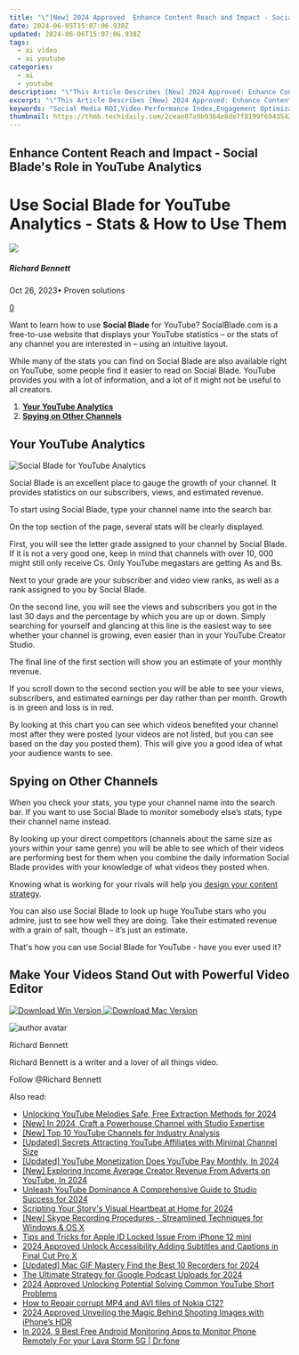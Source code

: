 ```yaml
---
title: "\"[New] 2024 Approved  Enhance Content Reach and Impact - Social Blade's Role in YouTube Analytics\""
date: 2024-06-05T15:07:06.938Z
updated: 2024-06-06T15:07:06.938Z
tags:
  - ai video
  - ai youtube
categories:
  - ai
  - youtube
description: "\"This Article Describes [New] 2024 Approved: Enhance Content Reach and Impact - Social Blade's Role in YouTube Analytics\""
excerpt: "\"This Article Describes [New] 2024 Approved: Enhance Content Reach and Impact - Social Blade's Role in YouTube Analytics\""
keywords: "Social Media ROI,Video Performance Index,Engagement Optimization,Content Distribution Strategy,Audience Growth Analysis,Traffic Conversion Rates,Impactful Content Tactics"
thumbnail: https://thmb.techidaily.com/2ceae87a9b9364e8de7f8199f6943542799e9e444d1e94cece6744b91d0b78e1.jpg
---
```


## Enhance Content Reach and Impact - Social Blade's Role in YouTube Analytics

# Use Social Blade for YouTube Analytics - Stats & How to Use Them

![](https://images.wondershare.com/filmora/article-images/richard-bennett.jpg)

##### Richard Bennett

 Oct 26, 2023• Proven solutions

[0](#commentsBoxSeoTemplate)

Want to learn how to use **Social Blade** for YouTube? SocialBlade.com is a free-to-use website that displays your YouTube statistics – or the stats of any channel you are interested in – using an intuitive layout.

While many of the stats you can find on Social Blade are also available right on YouTube, some people find it easier to read on Social Blade. YouTube provides you with a lot of information, and a lot of it might not be useful to all creators.

1. [**Your YouTube Analytics**](#yourstats)
2. [**Spying on Other Channels**](#spy)

## Your YouTube Analytics

![Social Blade for YouTube Analytics](https://images.wondershare.com/filmora/article-images/social-blade-youtube-analytics.jpg)

Social Blade is an excellent place to gauge the growth of your channel. It provides statistics on our subscribers, views, and estimated revenue.

To start using Social Blade, type your channel name into the search bar.

On the top section of the page, several stats will be clearly displayed.

First, you will see the letter grade assigned to your channel by Social Blade. If it is not a very good one, keep in mind that channels with over 10, 000 might still only receive Cs. Only YouTube megastars are getting As and Bs.

Next to your grade are your subscriber and video view ranks, as well as a rank assigned to you by Social Blade.

On the second line, you will see the views and subscribers you got in the last 30 days and the percentage by which you are up or down. Simply searching for yourself and glancing at this line is the easiest way to see whether your channel is growing, even easier than in your YouTube Creator Studio.

The final line of the first section will show you an estimate of your monthly revenue.

If you scroll down to the second section you will be able to see your views, subscribers, and estimated earnings per day rather than per month. Growth is in green and loss is in red.

By looking at this chart you can see which videos benefited your channel most after they were posted (your videos are not listed, but you can see based on the day you posted them). This will give you a good idea of what your audience wants to see.

## Spying on Other Channels

When you check your stats, you type your channel name into the search bar. If you want to use Social Blade to monitor somebody else’s stats, type their channel name instead.

By looking up your direct competitors (channels about the same size as yours within your same genre) you will be able to see which of their videos are performing best for them when you combine the daily information Social Blade provides with your knowledge of what videos they posted when.

Knowing what is working for your rivals will help you [design your content strategy](https://tools.techidaily.com/wondershare/filmora/download/).

You can also use Social Blade to look up huge YouTube stars who you admire, just to see how well they are doing. Take their estimated revenue with a grain of salt, though – it’s just an estimate.

 That's how you can use Social Blade for YouTube - have you ever used it?

## Make Your Videos Stand Out with Powerful Video Editor

[![Download Win Version](https://images.wondershare.com/filmora/guide/download-btn-win.jpg) ](https://tools.techidaily.com/wondershare/filmora/download/) [![Download Mac Version](https://images.wondershare.com/filmora/guide/download-btn-mac.jpg) ](https://tools.techidaily.com/wondershare/filmora/download/)

![author avatar](https://images.wondershare.com/filmora/article-images/richard-bennett.jpg)

Richard Bennett

Richard Bennett is a writer and a lover of all things video.

Follow @Richard Bennett

<span class="atpl-alsoreadstyle">Also read:</span>
<div><ul>
<li><a href="https://facebook-video-share.techidaily.com/unlocking-youtube-melodies-safe-free-extraction-methods-for-2024/"><u>Unlocking YouTube Melodies  Safe, Free Extraction Methods for 2024</u></a></li>
<li><a href="https://facebook-video-share.techidaily.com/new-in-2024-craft-a-powerhouse-channel-with-studio-expertise/"><u>[New] In 2024, Craft a Powerhouse Channel with Studio Expertise</u></a></li>
<li><a href="https://facebook-video-share.techidaily.com/new-top-10-youtube-channels-for-industry-analysis/"><u>[New] Top 10 YouTube Channels for Industry Analysis</u></a></li>
<li><a href="https://facebook-video-share.techidaily.com/updated-secrets-attracting-youtube-affiliates-with-minimal-channel-size/"><u>[Updated] Secrets  Attracting YouTube Affiliates with Minimal Channel Size</u></a></li>
<li><a href="https://facebook-video-share.techidaily.com/updated-youtube-monetization-does-youtube-pay-monthly-in-2024/"><u>[Updated] YouTube Monetization  Does YouTube Pay Monthly, In 2024</u></a></li>
<li><a href="https://facebook-video-share.techidaily.com/new-exploring-income-average-creator-revenue-from-adverts-on-youtube-in-2024/"><u>[New] Exploring Income  Average Creator Revenue From Adverts on YouTube, In 2024</u></a></li>
<li><a href="https://facebook-video-share.techidaily.com/unleash-youtube-dominance-a-comprehensive-guide-to-studio-success-for-2024/"><u>Unleash YouTube Dominance  A Comprehensive Guide to Studio Success for 2024</u></a></li>
<li><a href="https://facebook-video-share.techidaily.com/scripting-your-storys-visual-heartbeat-at-home-for-2024/"><u>Scripting Your Story's Visual Heartbeat at Home for 2024</u></a></li>
<li><a href="https://screen-recording.techidaily.com/new-skype-recording-procedures-streamlined-techniques-for-windows-and-os-x/"><u>[New] Skype Recording Procedures - Streamlined Techniques for Windows & OS X</u></a></li>
<li><a href="https://apple-account.techidaily.com/tips-and-tricks-for-apple-id-locked-issue-from-iphone-12-mini-by-drfone-ios/"><u>Tips and Tricks for Apple ID Locked Issue From iPhone 12 mini</u></a></li>
<li><a href="https://smart-video-creator.techidaily.com/2024-approved-unlock-accessibility-adding-subtitles-and-captions-in-final-cut-pro-x/"><u>2024 Approved Unlock Accessibility Adding Subtitles and Captions in Final Cut Pro X</u></a></li>
<li><a href="https://screen-capture.techidaily.com/updated-mac-gif-mastery-find-the-best-10-recorders-for-2024/"><u>[Updated] Mac GIF Mastery  Find the Best 10 Recorders for 2024</u></a></li>
<li><a href="https://some-guidance.techidaily.com/the-ultimate-strategy-for-google-podcast-uploads-for-2024/"><u>The Ultimate Strategy for Google Podcast Uploads for 2024</u></a></li>
<li><a href="https://youtube-help.techidaily.com/2024-approved-unlocking-potential-solving-common-youtube-short-problems/"><u>2024 Approved  Unlocking Potential  Solving Common YouTube Short Problems</u></a></li>
<li><a href="https://blog-min.techidaily.com/how-to-repair-corrupt-mp4-and-avi-files-of-nokia-c12-by-stellar-video-repair-mobile-video-repair/"><u>How to Repair corrupt MP4 and AVI files of Nokia C12? </u></a></li>
<li><a href="https://some-approaches.techidaily.com/2024-approved-unveiling-the-magic-behind-shooting-images-with-iphones-hdr/"><u>2024 Approved  Unveiling the Magic Behind Shooting Images with iPhone’s HDR</u></a></li>
<li><a href="https://android-location.techidaily.com/in-2024-9-best-free-android-monitoring-apps-to-monitor-phone-remotely-for-your-lava-storm-5g-drfone-by-drfone-virtual/"><u>In 2024, 9 Best Free Android Monitoring Apps to Monitor Phone Remotely For your Lava Storm 5G | Dr.fone</u></a></li>
</ul></div>

<ins class="adsbygoogle"
      style="display:block"
      data-ad-client="ca-pub-7571918770474297"
      data-ad-slot="8358498916"
      data-ad-format="auto"
      data-full-width-responsive="true"></ins>